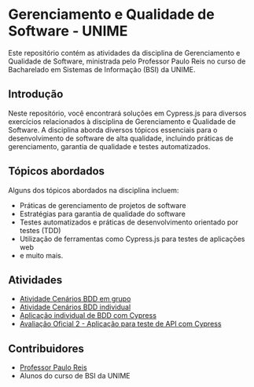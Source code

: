 # Gerenciamento e Qualidade de Software - UNIME

Este repositório contém as atividades da disciplina de Gerenciamento e Qualidade de Software, ministrada pelo Professor Paulo Reis no curso de Bacharelado em Sistemas de Informação (BSI) da UNIME.

## Introdução

Neste repositório, você encontrará soluções em Cypress.js para diversos exercícios relacionados à disciplina de Gerenciamento e Qualidade de Software. A disciplina aborda diversos tópicos essenciais para o desenvolvimento de software de alta qualidade, incluindo práticas de gerenciamento, garantia de qualidade e testes automatizados.

## Tópicos abordados

Alguns dos tópicos abordados na disciplina incluem:

- Práticas de gerenciamento de projetos de software
- Estratégias para garantia de qualidade do software
- Testes automatizados e práticas de desenvolvimento orientado por testes (TDD)
- Utilização de ferramentas como Cypress.js para testes de aplicações web
- e muito mais.

## Atividades

- [Atividade Cenários BDD em grupo](https://docs.google.com/document/d/11bCS_RZlNgRQNVEbaKnyzbB8ZiJBFWKn70ZCuq1q8xg/edit?usp=sharing)
- [Atividade Cenários BDD individual](https://docs.google.com/document/d/1pykU5p3hAvZY1WljsOnt5Mhydk0YdK_k_xnd7cFMNwM/edit?usp=sharing)
- [Aplicação individual de BDD com Cypress](https://github.com/MichelNsouza/Qualidade_de_Software_UNIME/blob/main/Atividade3/cypress/e2e/atividade3GQS.cy.js)
- [Avaliação Oficial 2 - Aplicação para teste de API com Cypress](https://github.com/MichelNsouza/Validacao_API_Matricula_Alunos)
  
## Contribuidores

- [Professor Paulo Reis](https://github.com/PHPauloReis)
- Alunos do curso de BSI da UNIME
